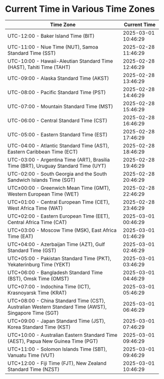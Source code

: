 # Current Time in Various Time Zones

| Time Zone | Current Time |
|-----------|--------------|
| UTC-12:00 - Baker Island Time (BIT) | 2025-03-01 10:46:29 |
| UTC-11:00 - Niue Time (NUT), Samoa Standard Time (SST) | 2025-02-28 11:46:29 |
| UTC-10:00 - Hawaii-Aleutian Standard Time (HAST), Tahiti Time (TAHT) | 2025-02-28 12:46:29 |
| UTC-09:00 - Alaska Standard Time (AKST) | 2025-02-28 13:46:29 |
| UTC-08:00 - Pacific Standard Time (PST) | 2025-02-28 14:46:29 |
| UTC-07:00 - Mountain Standard Time (MST) | 2025-02-28 15:46:29 |
| UTC-06:00 - Central Standard Time (CST) | 2025-02-28 16:46:29 |
| UTC-05:00 - Eastern Standard Time (EST) | 2025-02-28 17:46:29 |
| UTC-04:00 - Atlantic Standard Time (AST), Eastern Caribbean Time (ECT) | 2025-02-28 18:46:29 |
| UTC-03:00 - Argentina Time (ART), Brasília Time (BRT), Uruguay Standard Time (UYT) | 2025-02-28 19:46:29 |
| UTC-02:00 - South Georgia and the South Sandwich Islands Time (SGT) | 2025-02-28 20:46:29 |
| UTC±00:00 - Greenwich Mean Time (GMT), Western European Time (WET) | 2025-02-28 22:46:29 |
| UTC+01:00 - Central European Time (CET), West Africa Time (WAT) | 2025-02-28 23:46:29 |
| UTC+02:00 - Eastern European Time (EET), Central Africa Time (CAT) | 2025-03-01 00:46:29 |
| UTC+03:00 - Moscow Time (MSK), East Africa Time (EAT) | 2025-03-01 01:46:29 |
| UTC+04:00 - Azerbaijan Time (AZT), Gulf Standard Time (GST) | 2025-03-01 02:46:29 |
| UTC+05:00 - Pakistan Standard Time (PKT), Yekaterinburg Time (YEKT) | 2025-03-01 03:46:29 |
| UTC+06:00 - Bangladesh Standard Time (BST), Omsk Time (OMST) | 2025-03-01 04:46:29 |
| UTC+07:00 - Indochina Time (ICT), Krasnoyarsk Time (KRAT) | 2025-03-01 05:46:29 |
| UTC+08:00 - China Standard Time (CST), Australian Western Standard Time (AWST), Singapore Time (SGT) | 2025-03-01 06:46:29 |
| UTC+09:00 - Japan Standard Time (JST), Korea Standard Time (KST) | 2025-03-01 07:46:29 |
| UTC+10:00 - Australian Eastern Standard Time (AEST), Papua New Guinea Time (PGT) | 2025-03-01 09:46:29 |
| UTC+11:00 - Solomon Islands Time (SBT), Vanuatu Time (VUT) | 2025-03-01 09:46:29 |
| UTC+12:00 - Fiji Time (FJT), New Zealand Standard Time (NZST) | 2025-03-01 10:46:29 |
